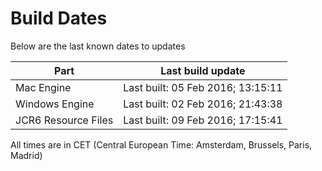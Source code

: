# Build Dates

Below are the last known dates to updates

Part | Last build update
-----|-----
Mac Engine | Last built: 05 Feb 2016; 13:15:11
Windows Engine | Last built: 02 Feb 2016; 21:43:38
JCR6 Resource Files | Last built: 09 Feb 2016; 17:15:41
All times are in CET (Central European Time: Amsterdam, Brussels, Paris, Madrid)



